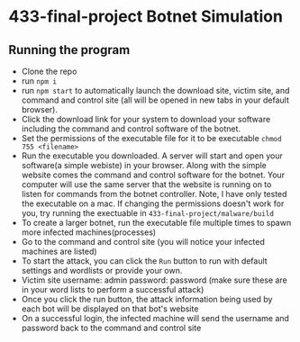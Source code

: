 # 433-final-project Botnet Simulation

## Running the program
* Clone the repo
* run `npm i`
* run `npm start` to automatically launch the download site, victim site, and command and control site (all will be opened in new tabs in your default browser).
* Click the download link for your system to download your software including the command and control software of the botnet.
* Set the permissions of the executable file for it to be executable `chmod 755 <filename>`
* Run the executable you downloaded. A server will start and open your software(a simple webiste) in your browser. Along with the simple website comes the command and control software for the botnet. Your computer will use the same server that the website is running on to listen for commands from the botnet controller. Note, I have only tested the executable on a mac. If changing the permissions doesn't work for you, try running the exectuable in `433-final-project/malware/build`
* To create a larger botnet, run the executable file multiple times to spawn more infected machines(processes)
* Go to the command and control site (you will notice your infected machines are listed)
* To start the attack, you can click the `Run` button to run with default settings and wordlists or provide your own.
* Victim site username: admin password: password (make sure these are in your word lists to perform a successful attack)
* Once you click the run button, the attack information being used by each bot will be displayed on that bot's website
* On a successful login, the infected machine will send the username and password back to the command and control site 



<!-- ### Download Site
* Includes links to download executables for different systems including x86 macos, x86 windows and x86 linux machines. ** SET EXECUTABLE PERMISSION ON DOWNLOADED FILES USING CHMOD(or similar) TO RUN THEM  **

### Malicious Software
* Starts a localhost server
* Opens an innocent website(replicating a user downloading infected software)
* Listens for commands from the attacker
* Prints commands that have been run by the attacker //TODO

### Command and Control Site



### Victim Site
* Displays requests that have been made to this site -->

